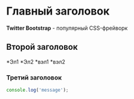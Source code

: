 # Главный заголовок

**Twitter Bootstrap** - популярный CSS-фрейворк

## Второй заголовок

*Эл1
*Эл2
	*вэл1
	*вэл2

### Третий заголовок

```javascript
console.log('message');
```